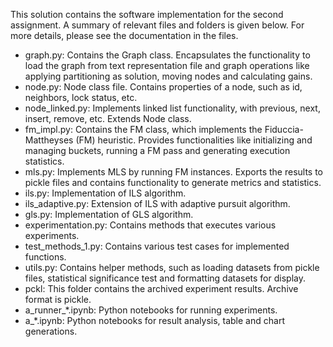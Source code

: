 This solution contains the software implementation for the second assignment. 
A summary of relevant files and folders is given below. For more details, please see the documentation in the files.

-	graph.py: Contains the Graph class. Encapsulates the functionality to load the graph from text representation file and graph operations like applying partitioning as solution, moving nodes and calculating gains.
-	node.py: Node class file. Contains properties of a node, such as id, neighbors, lock status, etc.
-	node_linked.py: Implements linked list functionality, with previous, next, insert, remove, etc. Extends Node class.
-	fm_impl.py: Contains the FM class, which implements the Fiduccia-Mattheyses (FM) heuristic. Provides functionalities like initializing and managing buckets, running a FM pass and generating execution statistics.
-	mls.py: Implements MLS by running FM instances. Exports the results to pickle files and contains functionality to generate metrics and statistics.
-	ils.py: Implementation of ILS algorithm.
-	ils_adaptive.py: Extension of ILS with adaptive pursuit algorithm.
-	gls.py: Implementation of GLS algorithm.
-	experimentation.py: Contains methods that executes various experiments.
-	test_methods_1.py: Contains various test cases for implemented functions.
-	utils.py: Contains helper methods, such as loading datasets from pickle files, statistical significance test and formatting datasets for display.
-	pckl: This folder contains the archived experiment results. Archive format is pickle.
-   a_runner_*.ipynb: Python notebooks for running experiments.
-   a_*.ipynb: Python notebooks for result analysis, table and chart generations.